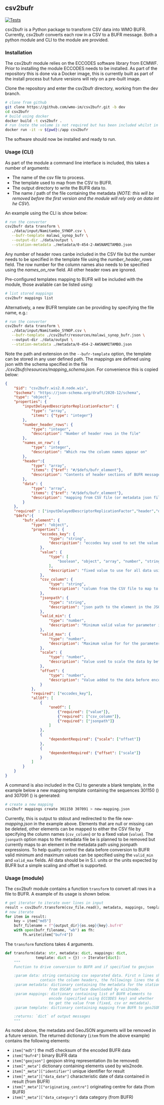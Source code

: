 ## csv2bufr

[![Tests](https://github.com/wmo-im/csv2bufr/workflows/tests%20%E2%9A%99%EF%B8%8F/badge.svg)](https://github.com/wmo-im/csv2bufr/actions/workflows/tests.yml)

csv2bufr is a Python package to transform CSV data into WMO BUFR.  Currently, csv2bufr converts each row in a 
CSV to a BUFR message. Both a python module and CLI to the module are provided.

### Installation
The csv2bufr module relies on the ECCODES software library from ECMWF. 
Prior to installing the module ECCODES needs to be installed. 
As part of the repository this is done via a Docker image, this is currently built as part of the install process but future versions will rely on a pre-built image. 

Clone the repository and enter the csv2bufr directory, working from the dev branch.  

```bash
# clone from github
git clone https://github.com/wmo-im/csv2bufr.git -b dev
cd csv2bufr
# build using docker
docker build -t cvs2bufr .
# run (note the volume is not required but has been included whilst in development)
docker run -it -v ${pwd}:/app csv2bufr
```

The software should now be installed and ready to run.

### Usage (CLI)

As part of the module a command line interface is included, this takes a number of arguments:

- The name of the csv file to process.
- The template used to map from the CSV to BUFR.
- The output directory to write the BUFR data to.
- The name / path of the file containing the metadata (*NOTE: this will be removed before the first version and the module will rely only on data int he CSV*).

An example using the CLI is show below:
```bash
# run the converter
csv2bufr data transform \
   ./data/input/Namitambo_SYNOP.csv \
   --bufr-template malawi_synop_bufr \
   --output-dir ./data/output \
   --station-metadata ./metadata/0-454-2-AWSNAMITAMBO.json
```
Any number of header rows canbe included in the CSV file but the number needs to be specified in the template file using the *number_header_rows* field. 
The row number for the column names also needs to be specified using the *names_on_row* field. All other header rows are ignored.

Pre-configured templates mapping to BUFR will be included with the module, those available can be listed using:
```bash
# list stored mappings
csv2bufr mappings list
```
Alternatively, a new BUFR template can be providing by specifying the file name, e.g.:
```bash
# run the converter
csv2bufr data transform \
   ./data/input/Namitambo_SYNOP.csv \
   --bufr-template ./csv2bufr/resources/malawi_synop_bufr.json \  
   --output-dir ./data/output \
   --station-metadata ./metadata/0-454-2-AWSNAMITAMBO.json
```

Note the path and extension on the ``--bufr-template`` option, the template can be stored in any user defined path. 
The mappings are defined using json with the schema specified in the file *./csv2bufr/resources/mapping_schema.json*. 
For convenience this is copied below:    

```json
{
    "$id": "csv2bufr.wis2.0.node.wis",
    "$schema": "https://json-schema.org/draft/2020-12/schema",
    "type": "object",
    "properties": {
        "inputDelayedDescriptorReplicationFactor": {
            "type": "array",
            "items": {"type": "integer"}
        },
        "number_header_rows": {
            "type": "integer",
            "description": "Number of header rows in the file"
        },
        "names_on_row": {
            "type": "integer",
            "description": "Which row the column names appear on"
        },
        "header":{
            "type": "array",
            "items": {"$ref": "#/$defs/bufr_element"},
            "description": "Contents of header sections of BUFR message"
        },
        "data": {
            "type": "array",
            "items": {"$ref": "#/$defs/bufr_element"},
            "description": "mapping from CSV file (or metadata json file) to BUFR"
        }
    },
    "required" : ["inputDelayedDescriptorReplicationFactor","header","data"],
    "$defs":{
        "bufr_element": {
            "type": "object",
            "properties": {
                "eccodes_key": {
                    "type": "string",
                    "descripition": "eccodes key used to set the value in the BUFR data"
                },
                "value": {
                    "type": [
                        "boolean", "object", "array", "number", "string", "integer"
                    ],
                    "description": "fixed value to use for all data using this mapping"
                },
                "csv_column": {
                    "type": "string",
                    "description": "column from the CSV file to map to the BUFR element indicated by eccodes_key"
                },
                "jsonpath": {
                    "type": "string",
                    "description": "json path to the element in the JSON metadata file"
                },
                "valid_min": {
                    "type": "number",
                    "description": "Minimum valid value for parameter if set"
                },
                "valid_max": {
                    "type": "number",
                    "description": "Maximum value for for the parameter if set"
                },
                "scale": {
                    "type": "number",
                    "description": "Value used to scale the data by before encoding using the same conventions as in BUFR"
                },
                "offset": {
                    "type": "number",
                    "description": "Value added to the data before encoding to BUFR following the same conventions as BUFR"
                }
            },
            "required": ["eccodes_key"],
            "allOf": [
                {
                    "oneOf": [
                        {"required": ["value"]},
                        {"required": ["csv_column"]},
                        {"required": ["jsonpath"]}
                    ]
                },
                {
                    "dependentRequired": {"scale": ["offset"]}
                },
                {
                    "dependentRequired": {"offset": ["scale"]}
                }
            ]
        }
    }
}
```

A command is also included in the CLI to generate a blank template, in the example below a new mapping template containing the sequences 301150 () and 307091 () is generated:
```bash
# create a new mapping
csv2bufr mappings create 301150 307091 > new-mapping.json
```
Currently, this is output to stdout and redirected to the file *new-mapping.json* in the example above. 
Elements that are null or missing can be deleted, other elements can be mapped to either the CSV file by specifying the column names (``csv_column``) or to a fixed value (``value``).
The ``jsonpath`` option maps to the metadata file be is planned to be removed but currently maps to an element in the metadata path using jsonpath expressions.
To help quality control the data before conversion to BUFR valid minimum and maximum values can be specified using the ``valid_min`` and ``valid_max`` fields.
All data should be in S.I. units or the units expected by BUFR but a simple scaling and offset is supported.

### Usage (module)
The csv2bufr module contains a function ``transform`` to convert all rows in a file to BUFR. A example of its usage is shown below.
```python
# get iterator to iterate over lines in input
result = csv2bufr.transform(csv_file.read(), metadata, mappings, template)
# now iterate
for item in result:
    key = item["md5"]
    bufr_filename = f"{output_dir}{os.sep}{key}.bufr4"
    with open(bufr_filename, "wb") as fh:
        fh.write(item["bufr4"])
```
The ``transform`` functions takes 4 arguments.

````python
def transform(data: str, metadata: dict, mappings: dict,
              template: dict = {}) -> Iterator[dict]:
    """
    Function to drive conversion to BUFR and if specified to geojson

    :param data: string containing csv separated data. First n lines should
                contain the column headers, the followings lines the data.
    :param metadata: dictionary containing the metadata for the station
                    from OSCAR surface downloaded by wis2node.
    :param mappings: dictionary containing list of BUFR elements to
                    encode (specified using ECCODES key) and whether
                    to get the value from (fixed, csv or metadata).
    :param template: dictionary containing mapping from BUFR to geoJSON.

    :returns: `dict` of output messages
    """
````

As noted above, the metadata and GeoJSON arguments will be removed in a future version. 
The returned dictionary (``item`` from the above example) contains the following elements:
- ``item["md5"]`` the md5 checksum of the encoded BUFR data
- ``item["bufr4"]`` binary BUFR data
- ``item["geojson"]`` geojson string representation (to be removed)
- ``item["_meta"]`` dictionary containing elements used by wis2node.
- ``item["_meta"]["identifier"]`` unique identifier for result
- ``item["_meta"]["data_date"]`` characteristic date of data contained in result (from BUFR)
- ``item["_meta"]["originating_centre"]`` originating centre for data  (from BUFR)
- ``item["_meta"]["data_category"]`` data category (from BUFR)